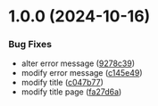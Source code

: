 # 1.0.0 (2024-10-16)


### Bug Fixes

* alter error message ([9278c39](https://github.com/LudovicEvrin/open/commit/9278c3905044e8971e4dec1354bd3c4043756eed))
* modify error message ([c145e49](https://github.com/LudovicEvrin/open/commit/c145e494e6c748145cba68a072c8d21e5d73211e))
* modify title ([c047b77](https://github.com/LudovicEvrin/open/commit/c047b77dd138c2ba03054c03ba96f79f22421fa2))
* modify title page ([fa27d6a](https://github.com/LudovicEvrin/open/commit/fa27d6a0bf809b9e0c0046d9181552634a7dd190))
